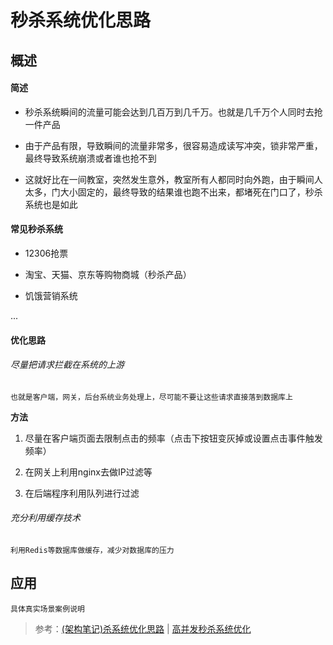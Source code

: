 # 秒杀系统优化思路

## 概述

#### 简述

* 秒杀系统瞬间的流量可能会达到几百万到几千万。也就是几千万个人同时去抢一件产品

* 由于产品有限，导致瞬间的流量非常多，很容易造成读写冲突，锁非常严重，最终导致系统崩溃或者谁也抢不到

* 这就好比在一间教室，突然发生意外，教室所有人都同时向外跑，由于瞬间人太多，门大小固定的，最终导致的结果谁也跑不出来，都堵死在门口了，秒杀系统也是如此

#### 常见秒杀系统

* 12306抢票

* 淘宝、天猫、京东等购物商城（秒杀产品）

* 饥饿营销系统

...

#### 优化思路

###### 尽量把请求拦截在系统的上游

	也就是客户端，网关，后台系统业务处理上，尽可能不要让这些请求直接落到数据库上

**方法**

1. 尽量在客户端页面去限制点击的频率（点击下按钮变灰掉或设置点击事件触发频率）

2. 在网关上利用nginx去做IP过滤等

3. 在后端程序利用队列进行过滤

###### 充分利用缓存技术

	利用Redis等数据库做缓存，减少对数据库的压力

## 应用

	具体真实场景案例说明

> 参考：[(架构笔记)杀系统优化思路](https://ai-word.blog.csdn.net/article/details/89259338) | [高并发秒杀系统优化](https://blog.csdn.net/DoUUnderstand/article/details/78484729)

